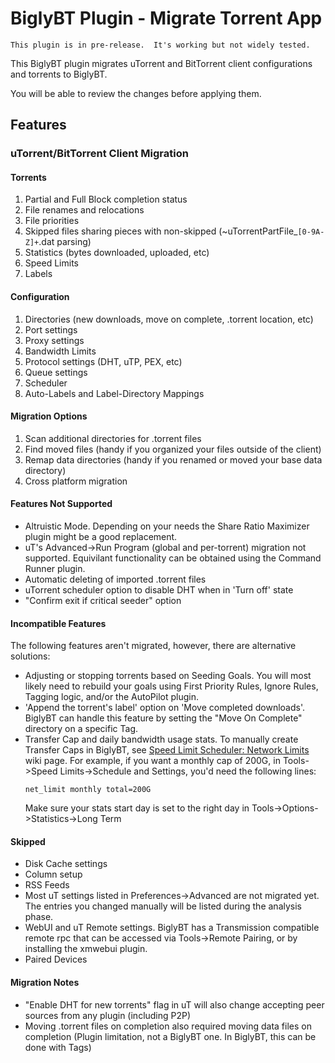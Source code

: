 # BiglyBT Plugin - Migrate Torrent App

```
This plugin is in pre-release.  It's working but not widely tested.
```

This BiglyBT plugin migrates uTorrent and BitTorrent client configurations and torrents to BiglyBT.

You will be able to review the changes before applying them.

## Features

### uTorrent/BitTorrent Client Migration

#### Torrents
1. Partial and Full Block completion status
1. File renames and relocations
1. File priorities
1. Skipped files sharing pieces with non-skipped (~uTorrentPartFile_`[0-9A-Z]+`.dat parsing)
1. Statistics (bytes downloaded, uploaded, etc)
1. Speed Limits
1. Labels
   
#### Configuration
1. Directories (new downloads, move on complete, .torrent location, etc)
1. Port settings
1. Proxy settings
1. Bandwidth Limits
1. Protocol settings (DHT, uTP, PEX, etc)
1. Queue settings
1. Scheduler
1. Auto-Labels and Label-Directory Mappings

#### Migration Options
1. Scan additional directories for .torrent files
1. Find moved files (handy if you organized your files outside of the client)
1. Remap data directories (handy if you renamed or moved your base data directory)
1. Cross platform migration

#### Features Not Supported
* Altruistic Mode. Depending on your needs the Share Ratio Maximizer plugin might be a good replacement.
* uT's Advanced->Run Program (global and per-torrent) migration not supported.  Equivilant functionality can be obtained using the Command Runner plugin.
* Automatic deleting of imported .torrent files
* uTorrent scheduler option to disable DHT when in 'Turn off' state
* "Confirm exit if critical seeder" option

#### Incompatible Features
The following features aren't migrated, however, there are alternative solutions:
* Adjusting or stopping torrents based on Seeding Goals.  You will most likely need to rebuild your goals using First Priority Rules, Ignore Rules, Tagging logic, and/or the AutoPilot plugin.
* 'Append the torrent's label' option on 'Move completed downloads'.  BiglyBT can handle this feature by setting the "Move On Complete" directory on a specific Tag.
* Transfer Cap and daily bandwidth usage stats.
  To manually create Transfer Caps in BiglyBT, see [Speed Limit Scheduler: Network Limits](https://github.com/BiglySoftware/BiglyBT/wiki/Speed-Limit-Scheduler#Network_Limits) wiki page.
  For example, if you want a monthly cap of 200G, in Tools->Speed Limits->Schedule and Settings, you'd need the following lines:
    ```
    net_limit monthly total=200G
    ```
  Make sure your stats start day is set to the right day in Tools->Options->Statistics->Long Term

#### Skipped
* Disk Cache settings
* Column setup
* RSS Feeds
* Most uT settings listed in Preferences->Advanced are not migrated yet. The entries you changed manually will be listed during the analysis phase.
* WebUI and uT Remote settings.  BiglyBT has a Transmission compatible remote rpc that can be accessed via Tools->Remote Pairing, or by installing the xmwebui plugin.
* Paired Devices

#### Migration Notes

* "Enable DHT for new torrents" flag in uT will also change accepting peer sources from any plugin (including P2P)
* Moving .torrent files on completion also required moving data files on completion (Plugin limitation, not a BiglyBT one. In BiglyBT, this can be done with Tags)
